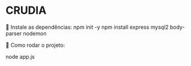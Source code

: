 # CRUDIA
📌 Instale as dependências:
npm init -y
npm install express mysql2 body-parser  nodemon

 
🚀 Como rodar o projeto:

node app.js
